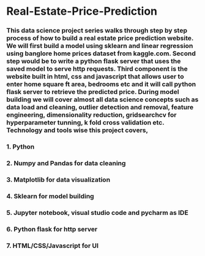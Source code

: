 # Real-Estate-Price-Prediction
### This data science project series walks through step by step process of how to build a real estate price prediction website. We will first build a model using sklearn and linear regression using banglore home prices dataset from kaggle.com. Second step would be to write a python flask server that uses the saved model to serve http requests. Third component is the website built in html, css and javascript that allows user to enter home square ft area, bedrooms etc and it will call python flask server to retrieve the predicted price. During model building we will cover almost all data science concepts such as data load and cleaning, outlier detection and removal, feature engineering, dimensionality reduction, gridsearchcv for hyperparameter tunning, k fold cross validation etc. Technology and tools wise this project covers,

### 1. Python
### 2. Numpy and Pandas for data cleaning
### 3. Matplotlib for data visualization
### 4. Sklearn for model building
### 5. Jupyter notebook, visual studio code and pycharm as IDE
### 6. Python flask for http server
### 7. HTML/CSS/Javascript for UI

